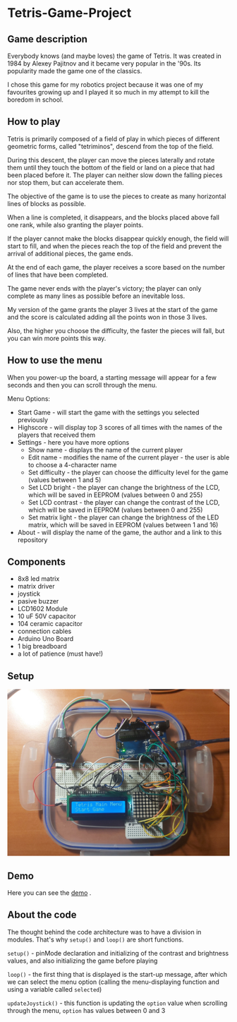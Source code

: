 # Tetris-Game-Project

## Game description

Everybody knows (and maybe loves) the game of Tetris. It was created in 1984 by Alexey Pajitnov and it became very popular in the '90s. 
Its popularity made the game one of the classics.

I chose this game for my robotics project because it was one of my favourites growing up and I played it so much in my attempt to kill the boredom in school.

## How to play

Tetris is primarily composed of a field of play in which pieces of different geometric forms, called "tetriminos", descend from the top of the field. 

During this descent, the player can move the pieces laterally and rotate them until they touch the bottom of the field or land on a piece that had been placed before it. The player can neither slow down the falling pieces nor stop them, but can accelerate them. 

The objective of the game is to use the pieces to create as many horizontal lines of blocks as possible. 

When a line is completed, it disappears, and the blocks placed above fall one rank, while also granting the player points. 

If the player cannot make the blocks disappear quickly enough, the field will start to fill, and when the pieces reach the top of the field and prevent the arrival of additional pieces, the game ends.

At the end of each game, the player receives a score based on the number of lines that have been completed.

The game never ends with the player's victory; the player can only complete as many lines as possible before an inevitable loss.

My version of the game grants the player 3 lives at the start of the game and the score is calculated adding all the points won in those 3 lives.

Also, the higher you choose the difficulty, the faster the pieces will fall, but you can win more points this way.

## How to use the menu

When you power-up the board, a starting message will appear for a few seconds and then you can scroll through the menu.

Menu Options: 

* Start Game - will start the game with the settings you selected previously
* Highscore - will display top 3 scores of all times with the names of the players that received them
* Settings - here you have more options 
  - Show name - displays the name of the current player
  - Edit name - modifies the name of the current player - the user is able to choose a 4-character name 
  - Set difficulty - the player can choose the difficulty level for the game (values between 1 and 5)
  - Set LCD bright - the player can change the brightness of the LCD, which will be saved in EEPROM (values between 0 and 255)
  - Set LCD contrast - the player can change the contrast of the LCD, which will be saved in EEPROM (values between 0 and 255)
  - Set matrix light - the player can change the brightness of the LED matrix, which will be saved in EEPROM (values between 1 and 16)
* About - will display the name of the game, the author and a link to this repository


## Components

* 8x8 led matrix
* matrix driver
* joystick
* pasive buzzer
* LCD1602 Module
* 10 uF 50V capacitor
* 104 ceramic capacitor
* connection cables
* Arduino Uno Board
* 1 big breadboard
* a lot of patience (must have!)

## Setup

![setup](https://github.com/alexandraburu23/Tetris-Game-Project/blob/main/setup.jpg)

## Demo

Here you can see the [demo](https://drive.google.com/file/d/1FP7AEnCBzxuFjnsAiDPh-IIQVWkuzQiu/view?usp=drivesdk) .

## About the code

The thought behind the code architecture was to have a division in modules. That's why ```setup()``` and ```loop()``` are short functions.

```setup()``` - pinMode declaration and initializing of the contrast and brightness values, and also initializing the game before playing

```loop()``` - the first thing that is displayed is the start-up message, after which we can select the menu option (calling the menu-displaying function and using a variable called ```selected```)

```updateJoystick()``` - this function is updating the ```option``` value when scrolling through the menu, ```option``` has values between 0 and 3
